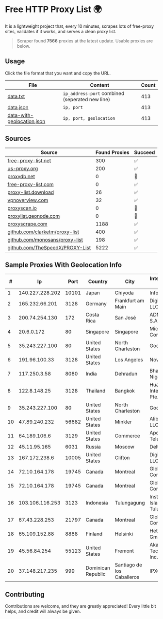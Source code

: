
# Free HTTP Proxy List 🌍

It is a lightweight project that, every 10 minutes, scrapes lots of free-proxy sites, validates if it works, and serves a clean proxy list.


> Scraper found **7566** proxies at the latest update. Usable proxies are below.

## Usage

Click the file format that you want and copy the URL.


|File|Content|Count|
|----|-------|-----|
|[data.txt](https://raw.githubusercontent.com/themiralay/Proxy-List-World/master/data.txt)|`ip_address:port` combined (seperated new line)|413|
|[data.json](https://raw.githubusercontent.com/themiralay/Proxy-List-World/master/data.json)|`ip, port`|413|
|[data-with-geolocation.json](https://raw.githubusercontent.com/themiralay/Proxy-List-World/master/data-with-geolocation.json)|`ip, port, geolocation`|413|

## Sources

|Source|Found Proxies|Succeed|
|------|-------------|-------|
|[free-proxy-list.net](https://free-proxy-list.net)|300|✅|
|[us-proxy.org](https://www.us-proxy.org)|200|✅|
|[proxydb.net](http://proxydb.net)|0|🚫|
|[free-proxy-list.com](https://free-proxy-list.com/?page=&port=&type%5B%5D=http&type%5B%5D=https&up_time=0&search=Search)|0|✅|
|[proxy-list.download](https://www.proxy-list.download/HTTP)|26|✅|
|[vpnoverview.com](https://vpnoverview.com/privacy/anonymous-browsing/free-proxy-servers)|32|✅|
|[proxyscan.io](https://www.proxyscan.io)|0|🚫|
|[proxylist.geonode.com](https://proxylist.geonode.com/api/proxy-list?limit=300&page=1&sort_by=lastChecked&sort_type=desc&protocols=http,https)|0|🚫|
|[proxyscrape.com](https://api.proxyscrape.com/v2/?request=displayproxies&protocol=http&timeout=10000&country=all&ssl=all&anonymity=all)|1188|✅|
|[github.com/clarketm/proxy-list](https://raw.githubusercontent.com/clarketm/proxy-list/master/proxy-list-raw.txt)|400|✅|
|[github.com/monosans/proxy-list](https://raw.githubusercontent.com/monosans/proxy-list/main/proxies/http.txt)|198|✅|
|[github.com/TheSpeedX/PROXY-List](https://raw.githubusercontent.com/TheSpeedX/PROXY-List/master/http.txt)|5222|✅|


## Sample Proxies With Geolocation Info

|#|Ip|Port|Country|City|Internet Service Provider|
|-|--|----|-------|----|-------------------------|
|1|140.227.228.202|10101|Japan|Chiyoda|InfoSphere|
|2|165.232.66.201|3128|Germany|Frankfurt am Main|DigitalOcean, LLC|
|3|200.74.254.130|172|Costa Rica|San José|ADN Solutions S.A. (Rokru Int.)|
|4|20.6.0.172|80|Singapore|Singapore|Microsoft Corporation|
|5|35.243.227.100|80|United States|North Charleston|Google LLC|
|6|191.96.100.33|3128|United States|Los Angeles|NovoServe B.V.|
|7|117.250.3.58|8080|India|Dehradun|Bharat Sanchar Nigam Ltd|
|8|122.8.148.25|3128|Thailand|Bangkok|Huawei International Pte. LTD|
|9|35.243.227.100|80|United States|North Charleston|Google LLC|
|10|47.89.240.232|56682|United States|Minkler|Alibaba.com LLC|
|11|64.189.106.6|3129|United States|Commerce|Apogee Telecom Inc.|
|12|45.11.95.165|6031|Russia|Moscow|Delta Ltd|
|13|167.172.238.6|10005|United States|Clifton|DigitalOcean, LLC|
|14|72.10.164.178|19745|Canada|Montreal|GloboTech Communications|
|15|72.10.164.178|19745|Canada|Montreal|GloboTech Communications|
|16|103.106.116.253|3123|Indonesia|Tulungagung|Institut Agama Islam Negeri Tulungagung|
|17|67.43.228.253|21797|Canada|Montreal|GloboTech Communications|
|18|65.109.152.88|8888|Finland|Helsinki|Hetzner Online GmbH|
|19|45.56.84.254|55123|United States|Fremont|Akamai Technologies, Inc.|
|20|37.148.217.235|999|Dominican Republic|Santiago de los Caballeros|IPXO|



## Contributing

Contributions are welcome, and they are greatly appreciated! Every
little bit helps, and credit will always be given.

